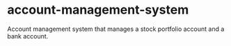 # account-management-system
Account management system that manages a stock portfolio account and a bank account.
